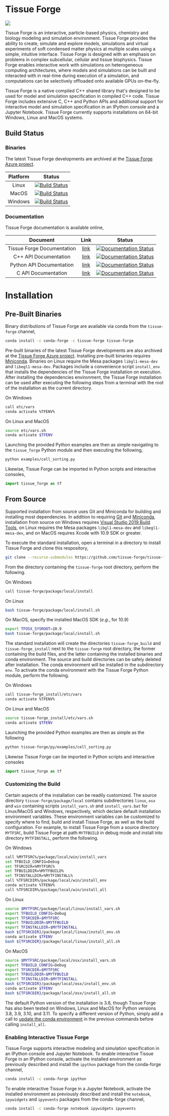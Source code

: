 Tissue Forge
============

![](https://github.com/tissue-forge/tissue-forge/blob/main/docs/main/source/droplets_3d.gif)

Tissue Forge is an interactive, particle-based physics, chemistry and biology
modeling and simulation environment. Tissue Forge provides the ability to create, 
simulate and explore models, simulations and virtual experiments of soft condensed 
matter physics at multiple scales using a simple, intuitive interface. Tissue Forge 
is designed with an emphasis on problems in complex subcellular, cellular and tissue 
biophysics. Tissue Forge enables interactive work with simulations on heterogeneous 
computing architectures, where models and simulations can be built and interacted 
with in real-time during execution of a simulation, and computations can be 
selectively offloaded onto available GPUs on-the-fly. 

Tissue Forge is a native compiled C++ shared library that's designed to be used for model 
and simulation specification in compiled C++ code. Tissue Forge includes extensive C, C++ and 
Python APIs and additional support for interactive model and simulation specification in 
an IPython console and a Jupyter Notebook. 
Tissue Forge currently supports installations on 64-bit Windows, Linux and MacOS systems. 

## Build Status ##

### Binaries ###

The latest Tissue Forge developments are archived at the 
[Tissue Forge Azure project](https://dev.azure.com/Tissue-Forge/tissue-forge).

| Platform |                                                                                                                                 Status                                                                                                                                 |
|:--------:|:----------------------------------------------------------------------------------------------------------------------------------------------------------------------------------------------------------------------------------------------------------------------:|
|  Linux   |  [![Build Status](https://dev.azure.com/Tissue-Forge/tissue-forge/_apis/build/status/tissue-forge.develop?branchName=develop&stageName=Local%20build%20for%20Linux)](https://dev.azure.com/Tissue-Forge/tissue-forge/_build/latest?definitionId=4&branchName=develop)  |
|  MacOS   |   [![Build Status](https://dev.azure.com/Tissue-Forge/tissue-forge/_apis/build/status/tissue-forge.develop?branchName=develop&stageName=Local%20build%20for%20Mac)](https://dev.azure.com/Tissue-Forge/tissue-forge/_build/latest?definitionId=4&branchName=develop)   |
| Windows  | [![Build Status](https://dev.azure.com/Tissue-Forge/tissue-forge/_apis/build/status/tissue-forge.develop?branchName=develop&stageName=Local%20build%20for%20Windows)](https://dev.azure.com/Tissue-Forge/tissue-forge/_build/latest?definitionId=4&branchName=develop) |

### Documentation ###

Tissue Forge documentation is available online, 

|          Document          |                                      Link                                       |                                                                                                    Status                                                                                                     |
|:--------------------------:|:-------------------------------------------------------------------------------:|:-------------------------------------------------------------------------------------------------------------------------------------------------------------------------------------------------------------:|
| Tissue Forge Documentation |      [link](https://tissue-forge-documentation.readthedocs.io/en/latest/)       |            [![Documentation Status](https://readthedocs.org/projects/tissue-forge-documentation/badge/?version=latest)](https://tissue-forge-documentation.readthedocs.io/en/latest/?badge=latest)            |
|   C++ API Documentation    |  [link](https://tissue-forge-cpp-api-documentation.readthedocs.io/en/latest/)   |    [![Documentation Status](https://readthedocs.org/projects/tissue-forge-cpp-api-documentation/badge/?version=latest)](https://tissue-forge-cpp-api-documentation.readthedocs.io/en/latest/?badge=latest)    |
|  Python API Documentation  | [link](https://tissue-forge-python-api-documentation.readthedocs.io/en/latest/) | [![Documentation Status](https://readthedocs.org/projects/tissue-forge-python-api-documentation/badge/?version=latest)](https://tissue-forge-python-api-documentation.readthedocs.io/en/latest/?badge=latest) |
|    C API Documentation     |   [link](https://tissue-forge-c-api-documentation.readthedocs.io/en/latest/)    |      [![Documentation Status](https://readthedocs.org/projects/tissue-forge-c-api-documentation/badge/?version=latest)](https://tissue-forge-c-api-documentation.readthedocs.io/en/latest/?badge=latest)      |


# Installation #

## Pre-Built Binaries ##

Binary distributions of Tissue Forge are available via conda from the `tissue-forge` channel, 

```bash
conda install -c conda-forge -c tissue-forge tissue-forge
```

Pre-built binaries of the latest Tissue Forge developments are also archived at the 
[Tissue Forge Azure project](https://dev.azure.com/Tissue-Forge/tissue-forge). 
Installing pre-built binaries requires [Miniconda](https://docs.conda.io/en/latest/miniconda.html). 
Binaries on Linux require the Mesa packages `libgl1-mesa-dev` and `libegl1-mesa-dev`. 
Packages include a convenience script `install_env` that installs the dependencies 
of the Tissue Forge installation on execution. After installing the dependencies 
environment, the Tissue Forge installation can be used after executing the following steps 
from a terminal with the root of the installation as the current directory. 

On Windows
```bash
call etc/vars
conda activate %TFENV%
```
On Linux and MacOS
```bash
source etc/vars.sh
conda activate $TFENV
```

Launching the provided Python examples are then as simple navigating to the ``tissue_forge`` 
Python module and then executing the following, 

```bash
python examples/cell_sorting.py
```

Likewise, Tissue Forge can be imported in Python scripts and interactive consoles, 

```python
import tissue_forge as tf
```

## From Source ##

Supported installation from source uses Git and Miniconda for building and installing 
most dependencies. In addition to requiring [Git](https://git-scm.com/downloads) and 
[Miniconda](https://docs.conda.io/en/latest/miniconda.html), installation from source 
on Windows requires 
[Visual Studio 2019 Build Tools](https://visualstudio.microsoft.com/downloads/), 
on Linux requires the Mesa packages `libgl1-mesa-dev` and `libegl1-mesa-dev`, 
and on MacOS requires Xcode with 10.9 SDK or greater. 

To execute the standard installation, open a terminal in a directory to install Tissue Forge
and clone this respository,
```bash
git clone --recurse-submodules https://github.com/tissue-forge/tissue-forge
```

From the directory containing the `tissue-forge` root directory, perform the following.

On Windows 
```bash
call tissue-forge/package/local/install
```
On Linux
```bash
bash tissue-forge/package/local/install.sh
```
On MacOS, specify the installed MacOS SDK (*e.g.*, for 10.9)  
```bash
export TFOSX_SYSROOT=10.9
bash tissue-forge/package/local/install.sh
```

The standard installation will create the directories `tissue-forge_build` and 
`tissue-forge_install` next to the `tissue-forge` root directory, the former containing 
the build files, and the latter containing the installed binaries and conda environment. 
The source and build directories can be safely deleted after installation. 
The conda environment will be installed in the subdirectory `env`. 
To activate the conda environment with the Tissue Forge Python module, perform the following. 

On Windows
```bash
call tissue-forge_install/etc/vars
conda activate %TFENV%
```
On Linux and MacOS 
```bash
source tissue-forge_install/etc/vars.sh
conda activate $TFENV
```

Launching the provided Python examples are then as simple as the following

```bash
python tissue-forge/py/examples/cell_sorting.py
```

Likewise Tissue Forge can be imported in Python scripts and interactive consoles

```python
import tissue_forge as tf
```

### Customizing the Build ###

Certain aspects of the installation can be readily customized. 
The source directory `tissue-forge/package/local` contains subdirectories `linux`, `osx` and 
`win` containing scripts `install_vars.sh` and `install_vars.bat` for 
Linux/MacOS and Windows, respectively, which declare default installation 
environment variables. These environment variables can be customized to specify 
where to find, build and install Tissue Forge, as well as the build configuration. 
For example, to install Tissue Forge from a source directory `MYTFSRC`, build Tissue Forge 
at path `MYTFBUILD` in debug mode and install into directory `MYTFINSTALL`, perform the following. 

On Windows
```bash
call %MYTFSRC%/package/local/win/install_vars
set TFBUILD_CONFIG=Debug
set TFSRCDIR=%MYTFSRC%
set TFBUILDDIR=%MYTFBUILD%
set TFINSTALLDIR=%MYTFINSTALL%
call %TFSRCDIR%/package/local/win/install_env
conda activate %TFENV%
call %TFSRCDIR%/package/local/win/install_all
```
On Linux
```bash
source $MYTFSRC/package/local/linux/install_vars.sh
export TFBUILD_CONFIG=Debug
export TFSRCDIR=$MYTFSRC
export TFBUILDDIR=$MYTFBUILD
export TFINSTALLDIR=$MYTFINSTALL
bash ${TFSRCDIR}/package/local/linux/install_env.sh
conda activate $TFENV
bash ${TFSRCDIR}/package/local/linux/install_all.sh
```
On MacOS
```bash
source $MYTFSRC/package/local/osx/install_vars.sh
export TFBUILD_CONFIG=Debug
export TFSRCDIR=$MYTFSRC
export TFBUILDDIR=$MYTFBUILD
export TFINSTALLDIR=$MYTFINSTALL
bash ${TFSRCDIR}/package/local/osx/install_env.sh
conda activate $TFENV
bash ${TFSRCDIR}/package/local/osx/install_all.sh
```

The default Python version of the installation is 3.8, though Tissue Forge has also been tested 
on Windows, Linux and MacOS for Python versions 3.8, 3.9, 3.10, and 3.11. 
To specify a different version of Python, simply add a call to 
[update the conda environment](https://docs.conda.io/projects/conda/en/latest/user-guide/tasks/manage-python.html#updating-or-upgrading-python) 
in the previous commands before calling `install_all`. 

### Enabling Interactive Tissue Forge ###

Tissue Forge supports interactive modeling and simulation specification in an 
IPython console and Jupyter Notebook. To enable interactive Tissue Forge in an 
IPython console, activate the installed environment as previously described and 
install the `ipython` package from the conda-forge channel, 

```bash
conda install -c conda-forge ipython
```

To enable interactive Tissue Forge in a Jupyter Notebook, activate the installed 
environment as previously described and install the `notebook`, `ipywidgets` and 
`ipyevents` packages from the conda-forge channel, 

```bash
conda install -c conda-forge notebook ipywidgets ipyevents
```
